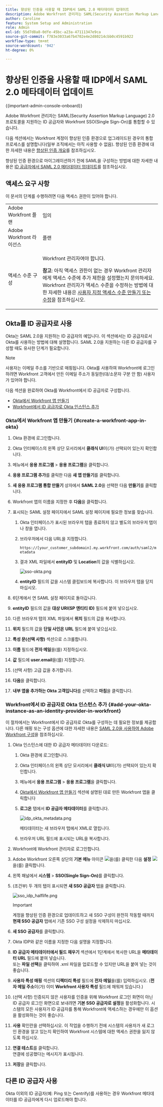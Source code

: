 ```yaml
---
title: 향상된 인증을 사용할 때 IDP에서 SAML 2.0 메타데이터 업데이트
description: Adobe Workfront 관리자는 SAML(Security Assertion Markup Language) 2.0 프로토콜을 지원하는 ID 공급자와 Workfront SSO(Single Sign-On)를 통합할 수 있습니다.
author: Caroline
feature: System Setup and Administration
role: Admin
exl-id: 55d7d8a8-0dfe-45bc-a23a-47111347e9ca
source-git-commit: f783e3033a67b4702e4e2d80214cbb0c4591b922
workflow-type: tm+mt
source-wordcount: '942'
ht-degree: 0%

---
```


# 향상된 인증을 사용할 때 IDP에서 SAML 2.0 메타데이터 업데이트

<!-- enhanced authentication is no longer available for workfront customers -->

{{important-admin-console-onboard}}

Adobe Workfront 관리자는 SAML(Security Assertion Markup Language) 2.0 프로토콜을 지원하는 ID 공급자와 Workfront SSO(Single Sign-On)를 통합할 수 있습니다.

다음 섹션에서는 Workfront 계정이 향상된 인증 환경으로 업그레이드된 경우의 통합 프로세스를 설명합니다(일부 조직에서는 아직 사용할 수 없음). 향상된 인증 환경에 대한 자세한 내용은 [향상된 인증 개요](../../../administration-and-setup/manage-workfront/security/get-started-enhanced-authentication.md)를 참조하십시오.

향상된 인증 환경으로 마이그레이션하기 전에 SAML을 구성하는 방법에 대한 자세한 내용은 [ID 공급자에서 SAML 2.0 메타데이터 업데이트](../../../administration-and-setup/add-users/single-sign-on/update-saml-2-metadata-ip.md)를 참조하십시오.


## 액세스 요구 사항

이 문서의 단계를 수행하려면 다음 액세스 권한이 있어야 합니다.

<table style="table-layout:auto"> 
 <col> 
 <col> 
 <tbody> 
  <tr> 
   <td role="rowheader">Adobe Workfront 플랜</td> 
   <td>임의</td> 
  </tr> 
  <tr> 
   <td role="rowheader">Adobe Workfront 라이선스</td> 
   <td>플랜</td> 
  </tr> 
  <tr> 
   <td role="rowheader">액세스 수준 구성</td> 
   <td> <p>Workfront 관리자여야 합니다.</p> <p><b>참고</b>: 아직 액세스 권한이 없는 경우 Workfront 관리자에게 액세스 수준에 추가 제한을 설정했는지 문의하세요. Workfront 관리자가 액세스 수준을 수정하는 방법에 대한 자세한 내용은 <a href="../../../administration-and-setup/add-users/configure-and-grant-access/create-modify-access-levels.md" class="MCXref xref">사용자 지정 액세스 수준 만들기 또는 수정</a>을 참조하십시오.</p> </td> 
  </tr> 
 </tbody> 
</table>

## Okta를 ID 공급자로 사용

Okta는 SAML 2.0을 지원하는 ID 공급자의 예입니다. 이 섹션에서는 ID 공급자로서 Okta를 사용하는 방법에 대해 설명합니다. SAML 2.0을 지원하는 다른 ID 공급자를 구성할 때도 유사한 단계가 필요합니다.

>[!NOTE]
>
>사용자는 이메일 주소를 기반으로 매핑됩니다. Okta를 사용하여 Workfront에 로그인하려면 Workfront 고객에서 만든 이메일 주소가 동일한(대/소문자 구분 안 함) 사용자가 있어야 합니다.

다음 섹션을 완료하여 Okta를 Workfront에서 ID 공급자로 구성합니다.

* [Okta에서 Workfront 앱 만들기](#create-a-workfront-app-in-okta)
* [Workfront에서 ID 공급자로 Okta 인스턴스 추가](#add-your-okta-instance-as-an-identity-provider-in-workfront)

### Okta에서 Workfront 앱 만들기 {#create-a-workfront-app-in-okta}

1. Okta 환경에 로그인합니다.
1. Okta 인터페이스의 왼쪽 상단 모서리에서 **클래식 UI**&#x200B;이(가) 선택되어 있는지 확인합니다.
1. 메뉴에서 **응용 프로그램** > **응용 프로그램**&#x200B;을 클릭합니다.

1. **응용 프로그램 추가**&#x200B;를 클릭한 다음 **새 앱 만들기**&#x200B;를 클릭합니다.

1. **새 응용 프로그램 통합 만들기** 상자에서 **SAML 2.0**&#x200B;을 선택한 다음 **만들기**&#x200B;를 클릭합니다.

1. Workfront 앱의 이름을 지정한 후 **다음**&#x200B;을 클릭합니다.
1. 표시되는 SAML 설정 페이지에서 SAML 설정 페이지에 필요한 정보를 찾습니다.

   1. Okta 인터페이스가 표시된 브라우저 탭을 종료하지 않고 별도의 브라우저 탭이나 창을 엽니다.
   1. 브라우저에서 다음 URL을 지정합니다.

      `https://[your_customer_subdomain].my.workfront.com/auth/saml2/metadata`

   1. 결과 XML 파일에서 **entityID** 및 **Location**&#x200B;의 값을 식별하십시오.

      ![sso-okta.png](assets/sso-okta.png)

   1. **entityID** 필드의 값을 시스템 클립보드에 복사합니다. 이 브라우저 탭을 닫지 마십시오.

1. 6단계에서 연 SAML 설정 페이지로 돌아갑니다.
1. **entityID** 필드의 값을 **대상 URI(SP 엔티티 ID)** 필드에 붙여 넣으십시오.

1. 다른 브라우저 탭의 XML 파일에서 **위치** 필드의 값을 복사합니다.
1. **위치** 필드의 값을 **단일 사인온** **URL** 필드에 붙여 넣으십시오.

1. **특성 문(선택 사항)** 섹션으로 스크롤합니다.
1. **이름** 필드에 **전자 메일**&#x200B;을(를) 지정하십시오.

1. **값** 필드에 **user.email**&#x200B;을(를) 지정합니다.

1. (선택 사항) 고급 값을 추가합니다.
1. **다음**&#x200B;을 클릭합니다.
1. **내부 앱을 추가하는 Okta 고객입니다**&#x200B;를 선택하고 **마침**&#x200B;을 클릭합니다.

### Workfront에서 ID 공급자로 Okta 인스턴스 추가 {#add-your-okta-instance-as-an-identity-provider-in-workfront}

이 절차에서는 Workfront에서 ID 공급자로 Okta를 구성하는 데 필요한 정보를 제공합니다. 다른 매핑 또는 구성 옵션에 대한 자세한 내용은 [SAML 2.0을 사용하여 Adobe Workfront 구성](../../../administration-and-setup/add-users/single-sign-on/configure-workfront-saml-2.md)을 참조하십시오.

1. Okta 인스턴스에 대한 ID 공급자 메타데이터 다운로드:

   1. Okta 환경에 로그인합니다.
   1. Okta 인터페이스의 왼쪽 상단 모서리에서 **클래식 UI**&#x200B;이(가) 선택되어 있는지 확인합니다.
   1. 메뉴에서 **응용 프로그램** > **응용 프로그램**&#x200B;을 클릭합니다.

   1. [Okta에서 Workfront 앱 만들기](#create-a-workfront-app-in-okta) 섹션에 설명된 대로 만든 Workfront 앱을 클릭합니다
   1. **로그온** 탭에서 **ID 공급자 메타데이터**&#x200B;를 클릭합니다.

      ![idp_okta_metadata.png](assets/idp-okta-metadata.png)

      메타데이터는 새 브라우저 탭에서 XML로 열립니다.

   1. 브라우저 URL 필드에 표시되는 URL을 복사합니다.

1. Workfront에 Workfront 관리자로 로그인합니다.
1. Adobe Workfront 오른쪽 상단의 **기본 메뉴** 아이콘 ![](assets/main-menu-icon.png)을(를) 클릭한 다음 **설정** ![](assets/gear-icon-settings.png)을(를) 클릭합니다.

1. 왼쪽 패널에서 **시스템** > **SSO(Single Sign-On)**&#x200B;를 클릭합니다.

1. (조건부) 두 개의 탭이 표시되면 **새 SSO 공급자** 탭을 클릭합니다.

   ![sso_idp_halflife.png](assets/sso-idp-halflife-350x234.png)

   >[!IMPORTANT]
   >
   >계정을 향상된 인증 환경으로 업데이트하고 새 SSO 구성이 완전히 작동할 때까지 **현재 SSO 공급자** 탭에서 기존 SSO 구성 설정을 삭제하지 마십시오.

1. **새 SSO 공급자**&#x200B;를 클릭합니다.
1. Okta IDP와 같은 이름을 지정한 다음 설명을 지정합니다.
1. **ID 공급자 메타데이터에서 필드 채우기** 섹션에서 1단계에서 복사한 URL을 **메타데이터 URL** 필드에 붙여 넣습니다.\
   또는 **파일 선택**&#x200B;을 클릭하여 .xml 파일을 업로드할 수 있지만 URL을 붙여 넣는 것이 좋습니다.

1. **사용자 특성 매핑** 섹션의 **디렉터리 특성** 필드에 **전자 메일**&#x200B;을(를) 입력하십시오. (**전자 메일 주소**&#x200B;이(가) 이미 **Workfront 사용자 특성** 필드에 채워져 있습니다.)

1. (선택 사항) 인증되지 않은 사용자를 인증을 위해 Workfront 로그인 화면이 아닌 ID 공급자 로그인 화면으로 보내려면 **기본 SSO 공급자로 설정**&#x200B;을 활성화합니다. 시스템의 모든 사용자가 ID 공급자를 통해 Workfront에 액세스하는 경우에만 이 옵션을 활성화하는 것이 좋습니다.
1. **사용** 확인란을 선택하십시오. 이 작업을 수행하기 전에 시스템의 사용자가 새 로그인 환경을 알고 있는지 확인하여 Workfront 시스템에 대한 액세스 권한을 잃지 않도록 하십시오.
1. **연결 테스트**&#x200B;를 클릭합니다.\
   연결에 성공했다는 메시지가 표시됩니다.

1. **저장**&#x200B;을 클릭합니다.

## 다른 ID 공급자 사용

Okta 이외의 ID 공급자(예: Ping 또는 Centrify)를 사용하는 경우 Workfront 메타데이터를 ID 공급자에게 다시 업로드해야 합니다.
